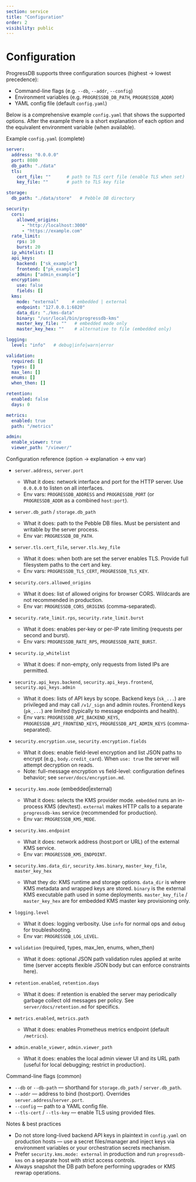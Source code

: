 ```yaml
---
section: service
title: "Configuration"
order: 2
visibility: public
---
```


# Configuration

ProgressDB supports three configuration sources (highest → lowest precedence):

- Command-line flags (e.g. `--db`, `--addr`, `--config`)
- Environment variables (e.g. `PROGRESSDB_DB_PATH`, `PROGRESSDB_ADDR`)
- YAML config file (default `config.yaml`)

Below is a comprehensive example `config.yaml` that shows the supported
options. After the example there is a short explanation of each option and
the equivalent environment variable (when available).

Example `config.yaml` (complete)

```yaml
server:
  address: "0.0.0.0"
  port: 8080
  db_path: "./data"
  tls:
    cert_file: ""      # path to TLS cert file (enable TLS when set)
    key_file: ""       # path to TLS key file

storage:
  db_path: "./data/store"   # Pebble DB directory

security:
  cors:
    allowed_origins:
      - "http://localhost:3000"
      - "https://example.com"
  rate_limit:
    rps: 10
    burst: 20
  ip_whitelist: []
  api_keys:
    backend: ["sk_example"]
    frontend: ["pk_example"]
    admin: ["admin_example"]
  encryption:
    use: false
    fields: []
  kms:
    mode: "external"     # embedded | external
    endpoint: "127.0.0.1:6820"
    data_dir: "./kms-data"
    binary: "/usr/local/bin/progressdb-kms"
    master_key_file: ""   # embedded mode only
    master_key_hex: ""    # alternative to file (embedded only)

logging:
  level: "info"   # debug|info|warn|error

validation:
  required: []
  types: []
  max_len: []
  enums: []
  when_then: []

retention:
  enabled: false
  days: 0

metrics:
  enabled: true
  path: "/metrics"

admin:
  enable_viewer: true
  viewer_path: "/viewer/"
```

Configuration reference (option → explanation → env var)

- `server.address`, `server.port`
  - What it does: network interface and port for the HTTP server. Use `0.0.0.0` to listen on all interfaces.
  - Env vars: `PROGRESSDB_ADDRESS` and `PROGRESSDB_PORT` (or `PROGRESSDB_ADDR` as a combined `host:port`).

- `server.db_path` / `storage.db_path`
  - What it does: path to the Pebble DB files. Must be persistent and writable by the server process.
  - Env var: `PROGRESSDB_DB_PATH`.

- `server.tls.cert_file`, `server.tls.key_file`
  - What it does: when both are set the server enables TLS. Provide full filesystem paths to the cert and key.
  - Env vars: `PROGRESSDB_TLS_CERT`, `PROGRESSDB_TLS_KEY`.

- `security.cors.allowed_origins`
  - What it does: list of allowed origins for browser CORS. Wildcards are not recommended in production.
  - Env var: `PROGRESSDB_CORS_ORIGINS` (comma-separated).

- `security.rate_limit.rps`, `security.rate_limit.burst`
  - What it does: enables per-key or per-IP rate limiting (requests per second and burst).
  - Env vars: `PROGRESSDB_RATE_RPS`, `PROGRESSDB_RATE_BURST`.

- `security.ip_whitelist`
  - What it does: if non-empty, only requests from listed IPs are permitted.

- `security.api_keys.backend`, `security.api_keys.frontend`, `security.api_keys.admin`
  - What it does: lists of API keys by scope. Backend keys (`sk_...`) are privileged and may call `/v1/_sign` and admin routes. Frontend keys (`pk_...`) are limited (typically to message endpoints and health).
  - Env vars: `PROGRESSDB_API_BACKEND_KEYS`, `PROGRESSDB_API_FRONTEND_KEYS`, `PROGRESSDB_API_ADMIN_KEYS` (comma-separated).

- `security.encryption.use`, `security.encryption.fields`
  - What it does: enable field-level encryption and list JSON paths to encrypt (e.g., `body.credit_card`). When `use: true` the server will attempt decryption on reads.
  - Note: full-message encryption vs field-level: configuration defines behavior; see `server/docs/encryption.md`.

- `security.kms.mode` (embedded|external)
  - What it does: selects the KMS provider mode. `embedded` runs an in-process KMS (dev/test). `external` makes HTTP calls to a separate `progressdb-kms` service (recommended for production).
  - Env var: `PROGRESSDB_KMS_MODE`.

- `security.kms.endpoint`
  - What it does: network address (host:port or URL) of the external KMS service.
  - Env var: `PROGRESSDB_KMS_ENDPOINT`.

- `security.kms.data_dir`, `security.kms.binary`, `master_key_file`, `master_key_hex`
  - What they do: KMS runtime and storage options. `data_dir` is where KMS metadata and wrapped keys are stored. `binary` is the external KMS executable path used in some deployments. `master_key_file` / `master_key_hex` are for embedded KMS master key provisioning only.

- `logging.level`
  - What it does: logging verbosity. Use `info` for normal ops and `debug` for troubleshooting.
  - Env var: `PROGRESSDB_LOG_LEVEL`.

- `validation` (required, types, max_len, enums, when_then)
  - What it does: optional JSON path validation rules applied at write time (server accepts flexible JSON body but can enforce constraints here).

- `retention.enabled`, `retention.days`
  - What it does: if retention is enabled the server may periodically garbage collect old messages per policy. See `server/docs/retention.md` for specifics.

- `metrics.enabled`, `metrics.path`
  - What it does: enables Prometheus metrics endpoint (default `/metrics`).

- `admin.enable_viewer`, `admin.viewer_path`
  - What it does: enables the local admin viewer UI and its URL path (useful for local debugging; restrict in production).

Command-line flags (common)

- `--db` or `--db-path` — shorthand for `storage.db_path` / `server.db_path`.
- `--addr` — address to bind (host:port). Overrides `server.address`/`server.port`.
- `--config` — path to a YAML config file.
- `--tls-cert` / `--tls-key` — enable TLS using provided files.

Notes & best practices

- Do not store long-lived backend API keys in plaintext in `config.yaml` on production hosts — use a secret files/manager and inject keys via environment variables or your orchestration secrets mechanism.
- Prefer `security.kms.mode: external` in production and run `progressdb-kms` on a separate host with strict access controls.
- Always snapshot the DB path before performing upgrades or KMS rewrap operations.